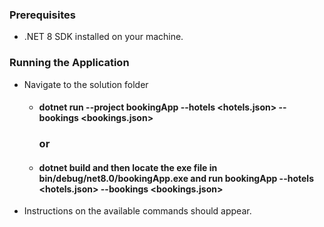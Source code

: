 ### Prerequisites

- .NET 8 SDK installed on your machine.

### Running the Application

* Navigate to the solution folder
  * #### dotnet run --project bookingApp --hotels <hotels.json> --bookings <bookings.json>
    ### or
  * #### dotnet build and then locate the exe file in bin/debug/net8.0/bookingApp.exe and run bookingApp --hotels <hotels.json> --bookings <bookings.json>
* Instructions on the available commands should appear.



